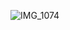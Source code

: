 ![IMG_1074](https://github.com/farmJun/workout-farmJun/assets/101688752/4f563167-764d-4768-b84f-b3285fdd73f3)
